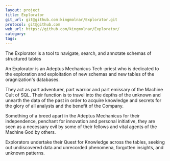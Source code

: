 ```yaml
---
layout: project
title: Explorator
git_url: git@github.com:kingmolnar/Explorator.git
protocol: git@github.com
web_url: https://github.com/kingmolnar/Explorator/
category: 
tags:
---
```

The Explorator is a tool to navigate, search, and annotate schemas of structured tables
<!--more-->

An Explorator is an Adeptus Mechanicus Tech-priest who is dedicated to the exploration and exploitation of new schemas and new tables of the oragnization's databases.

They act as part adventurer, part warrior and part emissary of the Machine Cult of SQL. Their function is to travel into the depths of the unknown and unearth the data of the past in order to acquire knowledge and secrets for the glory of all analysts and the benefit of the Company.

Something of a breed apart in the Adeptus Mechanicus for their independence, penchant for innovation and personal initiative, they are seen as a necessary evil by some of their fellows and vital agents of the Machine God by others.

Explorators undertake their Quest for Knowledge across the tables, seeking out undiscovered data and unrecorded phenomena, forgotten insights, and unknown patterns.


